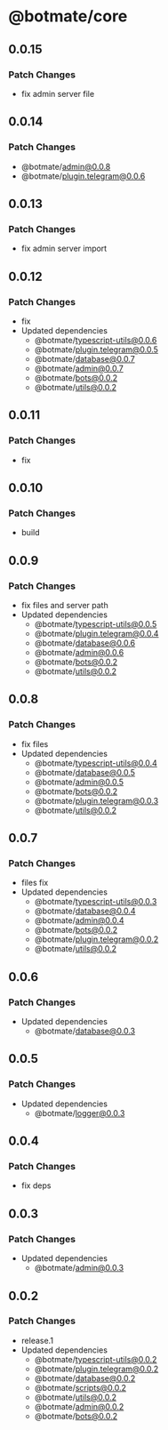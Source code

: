# @botmate/core

## 0.0.15

### Patch Changes

- fix admin server file

## 0.0.14

### Patch Changes

- @botmate/admin@0.0.8
- @botmate/plugin.telegram@0.0.6

## 0.0.13

### Patch Changes

- fix admin server import

## 0.0.12

### Patch Changes

- fix
- Updated dependencies
  - @botmate/typescript-utils@0.0.6
  - @botmate/plugin.telegram@0.0.5
  - @botmate/database@0.0.7
  - @botmate/admin@0.0.7
  - @botmate/bots@0.0.2
  - @botmate/utils@0.0.2

## 0.0.11

### Patch Changes

- fix

## 0.0.10

### Patch Changes

- build

## 0.0.9

### Patch Changes

- fix files and server path
- Updated dependencies
  - @botmate/typescript-utils@0.0.5
  - @botmate/plugin.telegram@0.0.4
  - @botmate/database@0.0.6
  - @botmate/admin@0.0.6
  - @botmate/bots@0.0.2
  - @botmate/utils@0.0.2

## 0.0.8

### Patch Changes

- fix files
- Updated dependencies
  - @botmate/typescript-utils@0.0.4
  - @botmate/database@0.0.5
  - @botmate/admin@0.0.5
  - @botmate/bots@0.0.2
  - @botmate/plugin.telegram@0.0.3
  - @botmate/utils@0.0.2

## 0.0.7

### Patch Changes

- files fix
- Updated dependencies
  - @botmate/typescript-utils@0.0.3
  - @botmate/database@0.0.4
  - @botmate/admin@0.0.4
  - @botmate/bots@0.0.2
  - @botmate/plugin.telegram@0.0.2
  - @botmate/utils@0.0.2

## 0.0.6

### Patch Changes

- Updated dependencies
  - @botmate/database@0.0.3

## 0.0.5

### Patch Changes

- Updated dependencies
  - @botmate/logger@0.0.3

## 0.0.4

### Patch Changes

- fix deps

## 0.0.3

### Patch Changes

- Updated dependencies
  - @botmate/admin@0.0.3

## 0.0.2

### Patch Changes

- release.1
- Updated dependencies
  - @botmate/typescript-utils@0.0.2
  - @botmate/plugin.telegram@0.0.2
  - @botmate/database@0.0.2
  - @botmate/scripts@0.0.2
  - @botmate/utils@0.0.2
  - @botmate/admin@0.0.2
  - @botmate/bots@0.0.2
